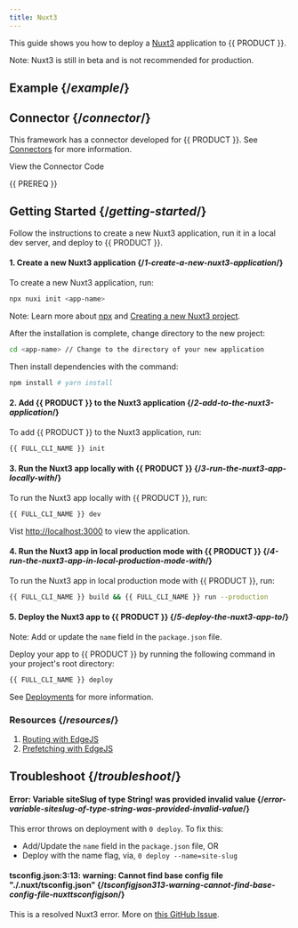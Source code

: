 ```yaml
---
title: Nuxt3
---
```


This guide shows you how to deploy a [Nuxt3](https://v3.nuxtjs.org) application to {{ PRODUCT }}.

Note: Nuxt3 is still in beta and is not recommended for production.

## Example {/*example*/}

<ExampleButtons
  title="Nuxt3"
  siteUrl="https://layer0-docs-layer0-nuxt3-example-default.layer0-limelight.link"
  repoUrl="https://github.com/layer0-docs/layer0-nuxt3-example" 
  deployFromRepo />

## Connector {/*connector*/}

This framework has a connector developed for {{ PRODUCT }}. See [Connectors](/guides/sites_frameworks/connectors) for more information.

<ButtonLink variant="stroke" type="code" withIcon={true} href="https://github.com/layer0-docs/layer0-connectors/tree/main/layer0-nuxt-nitro-connector">
  View the Connector Code
</ButtonLink>

{{ PREREQ }}

## Getting Started {/*getting-started*/}

Follow the instructions to create a new Nuxt3 application, run it in a local dev server, and deploy to {{ PRODUCT }}.

#### 1. Create a new Nuxt3 application {/*1-create-a-new-nuxt3-application*/}

To create a new Nuxt3 application, run:

```bash
npx nuxi init <app-name>
```

Note: Learn more about [npx](https://nodejs.dev/learn/the-npx-nodejs-package-runner) and [Creating a new Nuxt3 project](https://v3.nuxtjs.org/getting-started/installation#new-project).

After the installation is complete, change directory to the new project:

```bash
cd <app-name> // Change to the directory of your new application
```

Then install dependencies with the command:

```bash
npm install # yarn install
```

#### 2. Add {{ PRODUCT }} to the Nuxt3 application {/*2-add-to-the-nuxt3-application*/}

To add {{ PRODUCT }} to the Nuxt3 application, run:

```bash
{{ FULL_CLI_NAME }} init
```

#### 3. Run the Nuxt3 app locally with {{ PRODUCT }} {/*3-run-the-nuxt3-app-locally-with*/}

To run the Nuxt3 app locally with {{ PRODUCT }}, run:

```bash
{{ FULL_CLI_NAME }} dev
```

Vist [http://localhost:3000](http://localhost:3000) to view the application.

#### 4. Run the Nuxt3 app in local production mode with {{ PRODUCT }} {/*4-run-the-nuxt3-app-in-local-production-mode-with*/}

To run the Nuxt3 app in local production mode with {{ PRODUCT }}, run:

```bash
{{ FULL_CLI_NAME }} build && {{ FULL_CLI_NAME }} run --production
```

#### 5. Deploy the Nuxt3 app to {{ PRODUCT }} {/*5-deploy-the-nuxt3-app-to*/}

Note: Add or update the `name` field in the `package.json` file.

Deploy your app to {{ PRODUCT }} by running the following command in your project's root directory:

```bash
{{ FULL_CLI_NAME }} deploy
```

See [Deployments](/guides/basics/deployments) for more information.

### Resources {/*resources*/}
1. [Routing with EdgeJS](/guides/performance/cdn_as_code)
2. [Prefetching with EdgeJS](/guides/performance/prefetching)

## Troubleshoot {/*troubleshoot*/}

#### Error: Variable siteSlug of type String! was provided invalid value {/*error-variable-siteslug-of-type-string-was-provided-invalid-value*/}

This error throws on deployment with `0 deploy`. To fix this:
- Add/Update the `name` field in the `package.json` file, OR
- Deploy with the name flag, via, `0 deploy --name=site-slug`

#### tsconfig.json:3:13: warning: Cannot find base config file "./.nuxt/tsconfig.json" {/*tsconfigjson313-warning-cannot-find-base-config-file-nuxttsconfigjson*/}

This is a resolved Nuxt3 error. More on [this GitHub Issue](https://github.com/nuxt/framework/issues/1912).
